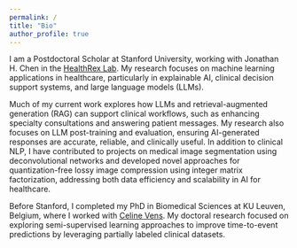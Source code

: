```yaml
---
permalink: /
title: "Bio"
author_profile: true
---
```


I am a Postdoctoral Scholar at Stanford University, working with Jonathan H. Chen in the [HealthRex Lab](https://www.healthrexlab.com/). My research focuses on machine learning applications in healthcare, particularly in explainable AI, clinical decision support systems, and large language models (LLMs).

Much of my current work explores how LLMs and retrieval-augmented generation (RAG) can support clinical workflows, such as enhancing specialty consultations and answering patient messages. My research also focuses on LLM post-training and evaluation, ensuring AI-generated responses are accurate, reliable, and clinically useful. 
In addition to clinical NLP, I have contributed to projects on medical image segmentation using deconvolutional networks and developed novel approaches for quantization-free lossy image compression using integer matrix factorization, addressing both data efficiency and scalability in AI for healthcare.

Before Stanford, I completed my PhD in Biomedical Sciences at KU Leuven, Belgium, where I worked with [Celine Vens](https://www.kuleuven-kulak.be/~celine.vens/). My doctoral research focused on exploring semi-supervised learning approaches to improve time-to-event predictions by leveraging partially labeled clinical datasets. 
